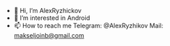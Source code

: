- 👋 Hi, I’m AlexRyzhickov
- 👀 I’m interested in Android
- 📫 How to reach me 
  Telegram: @AlexRyzhikov 
  Mail: makseljoinb@gmail.com

